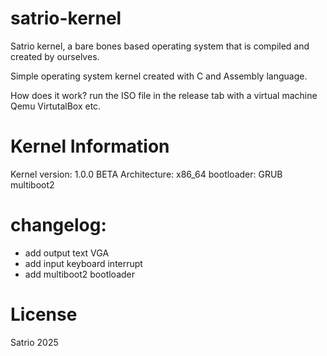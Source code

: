 # satrio-kernel
Satrio kernel, a bare bones based operating system that is compiled and created by ourselves.

Simple operating system kernel created with C and Assembly language.

How does it work?
run the ISO file in the release tab with a virtual machine
Qemu
VirtutalBox
etc.

# Kernel Information
Kernel version: 1.0.0 BETA
Architecture: x86_64
bootloader: GRUB multiboot2

# changelog:
- add output text VGA
- add input keyboard interrupt
- add multiboot2 bootloader

# License
Satrio 2025
